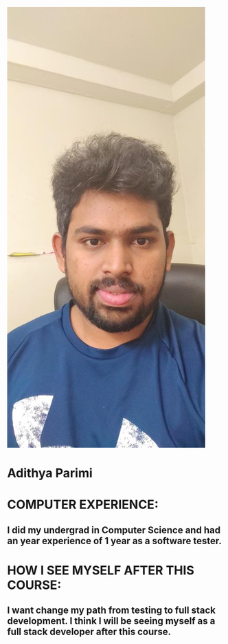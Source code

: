 ![Adithya](Adithya.jpeg)

# Adithya Parimi

# COMPUTER EXPERIENCE:

## I did my undergrad in Computer Science and had an year experience of 1 year as a software tester.

# HOW I SEE MYSELF AFTER THIS COURSE:
## I want change my path from testing to full stack development. I think I will be seeing myself as a full stack developer after this course.